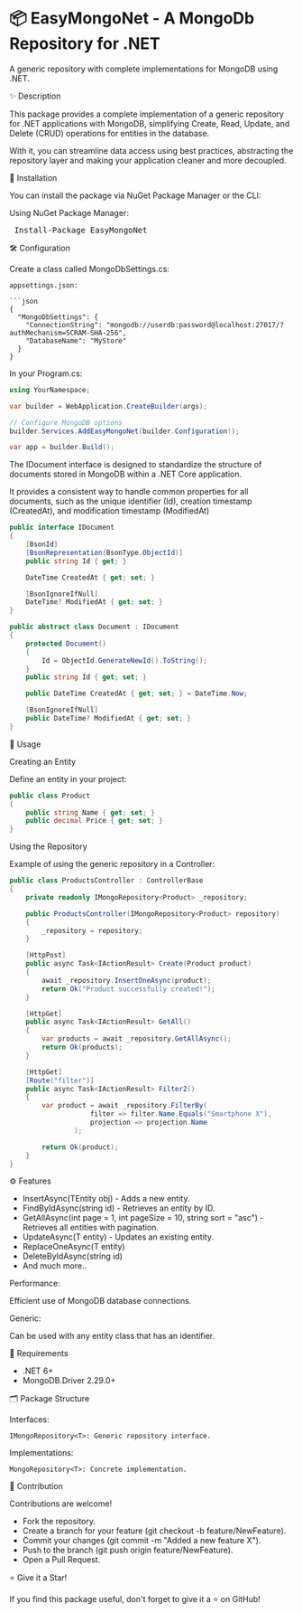 
# 📦 EasyMongoNet - A MongoDb Repository for .NET

A generic repository with complete implementations for MongoDB using .NET.

✨ Description

This package provides a complete implementation of a generic repository for .NET applications with MongoDB, simplifying Create, Read, Update, and Delete (CRUD) operations for entities in the database.

With it, you can streamline data access using best practices, abstracting the repository layer and making your application cleaner and more decoupled.

🚀 Installation

You can install the package via NuGet Package Manager or the CLI:

Using NuGet Package Manager:
<pre> Install-Package EasyMongoNet </pre>

🛠️ Configuration

Create a class called MongoDbSettings.cs:

```
appsettings.json:

```json
{
  "MongoDbSettings": {
    "ConnectionString": "mongodb://userdb:password@localhost:27017/?authMechanism=SCRAM-SHA-256",
    "DatabaseName": "MyStore"
  }
}
```

In your Program.cs:

```csharp
using YourNamespace;

var builder = WebApplication.CreateBuilder(args);

// Configure MongoDB options
builder.Services.AddEasyMongoNet(builder.Configuration!);

var app = builder.Build();
```
The IDocument interface is designed to standardize the structure of documents stored in MongoDB within a .NET Core application. 

It provides a consistent way to handle common properties for all documents, such as the unique identifier (Id), creation timestamp (CreatedAt), and modification timestamp (ModifiedAt)

```csharp
public interface IDocument
{
    [BsonId]
    [BsonRepresentation(BsonType.ObjectId)]
    public string Id { get; }

    DateTime CreatedAt { get; set; }

    [BsonIgnoreIfNull]
    DateTime? ModifiedAt { get; set; }
}

public abstract class Document : IDocument
{
    protected Document()
    {
        Id = ObjectId.GenerateNewId().ToString();
    }
    public string Id { get; set; }

    public DateTime CreatedAt { get; set; } = DateTime.Now;

    [BsonIgnoreIfNull]
    public DateTime? ModifiedAt { get; set; }
}
```

🎯 Usage

Creating an Entity

Define an entity in your project:
```csharp
public class Product
{
    public string Name { get; set; }
    public decimal Price { get; set; }
}
```

Using the Repository

Example of using the generic repository in a Controller:

```csharp
public class ProductsController : ControllerBase
{
    private readonly IMongoRepository<Product> _repository;

    public ProductsController(IMongoRepository<Product> repository)
    {
        _repository = repository;
    }

    [HttpPost]
    public async Task<IActionResult> Create(Product product)
    {
        await _repository.InsertOneAsync(product);
        return Ok("Product successfully created!");
    }

    [HttpGet]
    public async Task<IActionResult> GetAll()
    {
        var products = await _repository.GetAllAsync();
        return Ok(products);
    }

    [HttpGet]
    [Route("filter")]
    public async Task<IActionResult> Filter2()
    {
        var product = await _repository.FilterBy(
                    filter => filter.Name.Equals("Smartphone X"),
                    projection => projection.Name
                );

        return Ok(product);
    }
}
```

⚙️ Features

* InsertAsync(TEntity obj) - Adds a new entity.
* FindByIdAsync(string id) - Retrieves an entity by ID.
* GetAllAsync(int page = 1, int pageSize = 10, string sort = "asc") - Retrieves all entities with pagination.
* UpdateAsync(T entity) - Updates an existing entity.
* ReplaceOneAsync(T entity)
* DeleteByIdAsync(string id)
* And much more..

Performance:

Efficient use of MongoDB database connections.

Generic:

Can be used with any entity class that has an identifier.

🧩 Requirements

* .NET 6+
* MongoDB.Driver 2.29.0+

🗂️ Package Structure

Interfaces:

``` IMongoRepository<T>: Generic repository interface. ```

Implementations:

``` MongoRepository<T>: Concrete implementation. ```

🤝 Contribution

Contributions are welcome!

* Fork the repository.
* Create a branch for your feature (git checkout -b feature/NewFeature).
* Commit your changes (git commit -m "Added a new feature X").
* Push to the branch (git push origin feature/NewFeature).
* Open a Pull Request.

⭐ Give it a Star!

If you find this package useful, don't forget to give it a ⭐ on GitHub!

